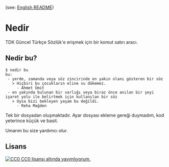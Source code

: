(see: [English README](README_EN.md))

# Nedir
TDK Güncel Türkçe Sözlük'e erişmek için bir komut satırı aracı.

## Nedir bu?
```
$ nedir bu
bu:
 - yerde, zamanda veya söz zincirinde en yakın olanı gösteren bir söz
   > Hiçbiri bu çocukların eline su dökemez.
     - Ahmet Ümit
 - en yakında bulunan bir varlığı veya biraz önce anılan bir şeyi işaret yolu ile belirtmek için kullanılan bir söz
   > Oysa bizi bekleyen yaşam bu değildi.
     - Reha Mağden
```

Tek bir dosyadan oluşmaktadır. Ayar dosyası ekleme gereği duymadım, kod yeterince küçük ve basit.

Umarım bu size yardımcı olur.

## Lisans
[![CC0](https://licensebuttons.net/p/zero/1.0/80x15.png "CC0") CC0 lisansı altında yayımlıyorum.](LICENSE)
